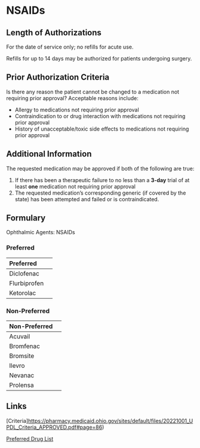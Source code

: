 # NSAIDs

## Length of Authorizations

For the date of service only; no refills for acute use.

Refills for up to 14 days may be authorized for patients undergoing surgery.

## Prior Authorization Criteria

Is there any reason the patient cannot be changed to a medication not requiring prior approval? Acceptable reasons include:

-   Allergy to medications not requiring prior approval
-   Contraindication to or drug interaction with medications not requiring prior approval
-   History of unacceptable/toxic side effects to medications not requiring prior approval

## Additional Information

The requested medication may be approved if both of the following are true:

1.  If there has been a therapeutic failure to no less than a **3-day** trial of at least **one** medication not requiring prior approval
2.  The requested medication’s corresponding generic (if covered by the state) has been attempted and failed or is contraindicated.

## Formulary

Ophthalmic Agents: NSAIDs

### Preferred

| Preferred    |      |
| :----------- | ---: |
| Diclofenac   |      |
| Flurbiprofen |      |
| Ketorolac    |      |

### Non-Preferred

| Non-Preferred |      |
| :------------ | ---: |
| Acuvail       |      |
| Bromfenac     |      |
| Bromsite      |      |
| Ilevro        |      |
| Nevanac       |      |
| Prolensa      |      |

## Links

[Criteria]https://pharmacy.medicaid.ohio.gov/sites/default/files/20221001_UPDL_Criteria_APPROVED.pdf#page=86)

[Preferred Drug List](https://pharmacy.medicaid.ohio.gov/sites/default/files/20221001_UPDL_APPROVED_.pdf#page=29)